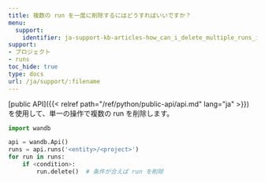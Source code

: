 ```yaml
---
title: 複数の run を一度に削除するにはどうすればいいですか？
menu:
  support:
    identifier: ja-support-kb-articles-how_can_i_delete_multiple_runs_in_bulk_instead_of_one_at_a_time
support:
- プロジェクト
- runs
toc_hide: true
type: docs
url: /ja/support/:filename
---
```


[public API]({{< relref path="/ref/python/public-api/api.md" lang="ja" >}}) を使用して、単一の操作で複数の run を削除します。

```python
import wandb

api = wandb.Api()
runs = api.runs('<entity>/<project>')
for run in runs:
    if <condition>:
        run.delete()  # 条件が合えば run を削除
```